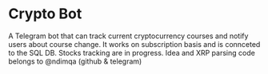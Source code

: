 # Crypto Bot
A Telegram bot that can track current cryptocurrency courses and notify users about course change. It works on subscription basis and is connceted to the SQL DB. Stocks tracking are in progress. 
Idea and XRP parsing code belongs to @ndimqa (github & telegram)
